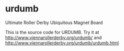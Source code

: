 # urdumb
Ultimate Roller Derby Ubiquitous Magnet Board

This is the source code for URDUMB. Try it at http://www.viennarollerderby.org/urdumb/ and http://www.viennarollerderby.org/urdumb/urdumb.html
